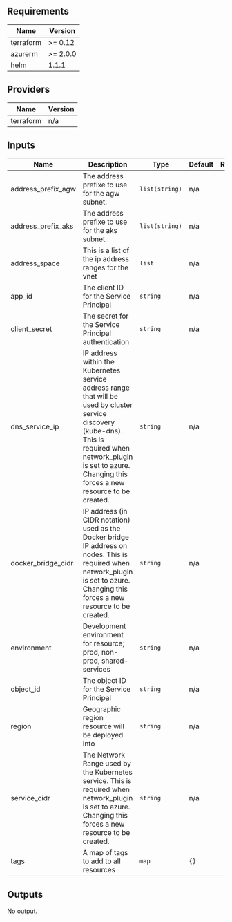 ## Requirements

| Name | Version |
|------|---------|
| terraform | >= 0.12 |
| azurerm | >= 2.0.0 |
| helm | 1.1.1 |

## Providers

| Name | Version |
|------|---------|
| terraform | n/a |

## Inputs

| Name | Description | Type | Default | Required |
|------|-------------|------|---------|:--------:|
| address\_prefix\_agw | The address prefixe to use for the agw subnet. | `list(string)` | n/a | yes |
| address\_prefix\_aks | The address prefixe to use for the aks subnet. | `list(string)` | n/a | yes |
| address\_space | This is a list of the ip address ranges for the vnet | `list` | n/a | yes |
| app\_id | The client ID for the Service Principal | `string` | n/a | yes |
| client\_secret | The secret for the Service Principal authentication | `string` | n/a | yes |
| dns\_service\_ip | IP address within the Kubernetes service address range that will be used by cluster service discovery (kube-dns). This is required when network\_plugin is set to azure. Changing this forces a new resource to be created. | `string` | n/a | yes |
| docker\_bridge\_cidr | IP address (in CIDR notation) used as the Docker bridge IP address on nodes. This is required when network\_plugin is set to azure. Changing this forces a new resource to be created. | `string` | n/a | yes |
| environment | Development environment for resource; prod, non-prod, shared-services | `string` | n/a | yes |
| object\_id | The object ID for the Service Principal | `string` | n/a | yes |
| region | Geographic region resource will be deployed into | `string` | n/a | yes |
| service\_cidr | The Network Range used by the Kubernetes service. This is required when network\_plugin is set to azure. Changing this forces a new resource to be created. | `string` | n/a | yes |
| tags | A map of tags to add to all resources | `map` | `{}` | no |

## Outputs

No output.

